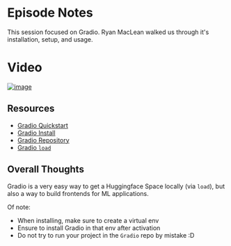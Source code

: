 # Episode Notes

This session focused on Gradio.
Ryan MacLean walked us through it's installation, setup, and usage.

# Video

[![image](https://github.com/user-attachments/assets/65a9e55d-5ffc-4a2a-a001-a7e1b9ef49da)](https://youtu.be/hESEOJRZ-wc)

## Resources

- [Gradio Quickstart](https://www.gradio.app/guides/quickstart)
- [Gradio Install](https://github.com/gradio-app/gradio)
- [Gradio Repository](https://github.com/gradio-app/gradio)
- [Gradio `load`](https://www.gradio.app/docs/gradio/load)

## Overall Thoughts

Gradio is a very easy way to get a Huggingface Space locally (via `load`), but also a way to build frontends for ML applications. 

Of note:
* When installing, make sure to create a virtual env
* Ensure to install Gradio in that env after activation
* Do not try to run your project in the `Gradio` repo by mistake :D 
